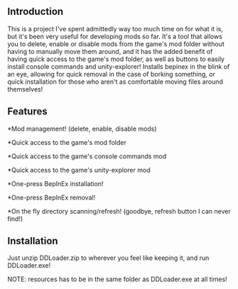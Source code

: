
## Introduction

This is a project I've spent admittedly way too much time on for what it is, but it's been very useful for developing mods so far.
It's a tool that allows you to delete, enable or disable mods from the game's mod folder without having to manually move them around,
and it has the added benefit of having quick access to the game's mod folder, as well as buttons to easily install console commands and unity-explorer!
Installs bepinex in the blink of an eye, allowing for quick removal in the case of borking something, or quick installation for those who
aren't as comfortable moving files around themselves!

## Features

*Mod management! (delete, enable, disable mods)

*Quick access to the game's mod folder

*Quick access to the game's console commands mod

*Quick access to the game's unity-explorer mod

*One-press BepInEx installation!

*One-press BepInEx removal!

*On the fly directory scanning/refresh! (goodbye, refresh button I can never find!)

## Installation

Just unzip DDLoader.zip to wherever you feel like keeping it, and run DDLoader.exe!

NOTE: resources has to be in the same folder as DDLoader.exe at all times!

